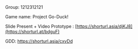 Group: 1212312121

Game name: Project Go-Duck!

Slide Present + Video Prototype : [https://shorturl.asia/djKJ8](https://shorturl.at/bdguF)

GDD: https://shorturl.asia/cxvDd
